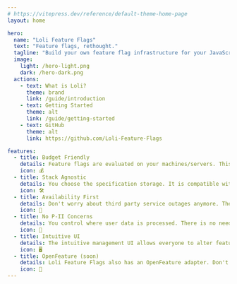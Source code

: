 ```yaml
---
# https://vitepress.dev/reference/default-theme-home-page
layout: home

hero:
  name: "Loli Feature Flags"
  text: "Feature flags, rethought."
  tagline: "Build your own feature flag infrastructure for your JavaScript/TypeScript stack."
  image:
    light: /hero-light.png
    dark: /hero-dark.png
  actions: 
    - text: What is Loli?
      theme: brand
      link: /guide/introduction
    - text: Getting Started
      theme: alt 
      link: /guide/getting-started
    - text: GitHub
      theme: alt
      link: https://github.com/Loli-Feature-Flags

features:
  - title: Budget Friendly
    details: Feature flags are evaluated on your machines/servers. This prevents expensive third party bills.
    icon: 💰
  - title: Stack Agnostic
    details: You choose the specification storage. It is compatible with every backend and frontend framework.
    icon: 🛠️
  - title: Availability First
    details: Don't worry about third party service outages anymore. The toolkit is built with availability in mind.
    icon: 📶
  - title: No P-II Concerns
    details: You control where user data is processed. There is no need to transfer sensible user data to third parties.
    icon: 🔐
  - title: Intuitive UI
    details: The intuitive management UI allows everyone to alter feature flags. Powerful and accessible.
    icon: 🖥️
  - title: OpenFeature (soon)
    details: Loli Feature Flags also has an OpenFeature adapter. Don't worry about vendor-lock-ins.
    icon: 🔌
---
```


